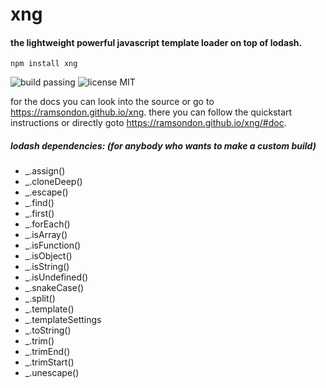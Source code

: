 # xng
#### the lightweight powerful javascript template loader on top of lodash.

```
npm install xng
```

![build passing](https://img.shields.io/badge/build-passing-green.svg?style=flat)
![license MIT](https://img.shields.io/badge/license-MIT-blue.svg?style=flat)



for the docs you can look into the source or go to https://ramsondon.github.io/xng.
there you can follow the quickstart instructions or directly goto https://ramsondon.github.io/xng/#doc.


##### lodash dependencies: (for anybody who wants to make a custom build)

* _.assign()
* _.cloneDeep()
* _.escape()
* _.find()
* _.first()
* _.forEach()
* _.isArray()
* _.isFunction()
* _.isObject()
* _.isString()
* _.isUndefined()
* _.snakeCase()
* _.split()
* _.template()
* _.templateSettings
* _.toString()
* _.trim()
* _.trimEnd()
* _.trimStart()
* _.unescape()
